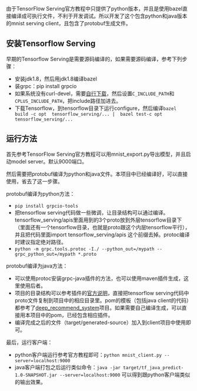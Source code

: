 
由于TensorFlow Serving官方教程中只提供了python版本，并且是使用bazel直接编译成可执行文件，不利于开发调试。所以开发了这个包含python和java版本的mnist serving client，且包含了protobuf生成文件。

## 安装Tensorflow Serving
早期的Tensorflow Serving是需要源码编译的，如果需要源码编译，参考下列步骤：
* 安装jdk1.8，然后用jdk1.8编译bazel
* 装grpc：pip install grpcio
* 如果系统没有curl-devel，需要[自行下载](http://cygwin.mirror.constant.com/x86_64/release/curl/libcurl-devel/)，然后设置`C_INCLUDE_PATH`和`CPLUS_INCLUDE_PATH`，把include路径加进去。
* 下载Tensorflow，到tensorflow目录下运行configure，然后编译`bazel build -c opt  tensorflow_serving/... |  bazel test-c opt  tensorflow_serving/...`

## 运行方法

首先参考TensorFlow Serving官方教程可以用mnist_export.py导出模型，并且启动model server。默认9000端口。

然后需要把protobuf编译为python和java文件。本项目中已经编译好，可以直接使用，省去了这一步骤。

protobuf编译为python方法：

* `pip install grpcio-tools`
* 把tensorflow serving代码做一些微调，让目录结构可以通过编译。tensorflow_serving/apis里面用到的3个proto放到外层tensorflow目录下（里面还有一个tensorflow目录，也就是proto跟这个内层tensorflow平行），并且把代码里面import tensorflow_serving/apis 这个前缀去掉。protoc编译时建议指定绝对路径。
* `python -m grpc.tools.protoc -I./ --python_out=/mypath --grpc_python_out=/mypath *.proto`

protobuf编译为java方法：

* 可以使用protoc安装grpc-java插件的方法，也可以使用maven插件生成，这里使用后者。
* 项目的目录结构可以参考插件的[官方说明][1]，直接把tensorflow serving代码中proto文件复制到项目中的相应目录里。pom的模板（包括java client的代码）都参考了[deep_recommend_system][2]项目。如果需要自己编译生成，可以直接用本项目中的pom，已经包含相应插件。
* 编译完成之后的文件（target/generated-source）加入到client项目中使用即可。

最后，运行客户端：

* python客户端运行参考官方教程即可：`python mnist_client.py --server=localhost:9000`
* java客户端打包之后运行类似命令：`java -jar target/tf_java_predict-1.0-SNAPSHOT.jar --server=localhost:9000` 可以得到跟python客户端类似的输出效果。

[1]:https://www.xolstice.org/protobuf-maven-plugin/usage.html
[2]:https://github.com/tobegit3hub/deep_recommend_system/tree/master/java_predict_client
